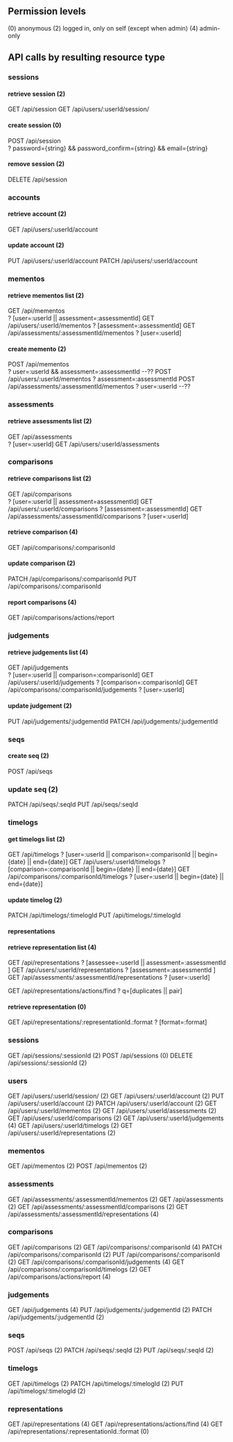 ## Permission levels

(0) anonymous
(2) logged in, only on self (except when admin)
(4) admin-only

## API calls by resulting resource type

### sessions

#### retrieve session (2)
GET 	/api/session
GET 	/api/users/:userId/session/

#### create session (0)
POST 	/api/session				
	? password={string} && password_confirm={string} && email={string}

#### remove session (2)
DELETE 	/api/session

### accounts

#### retrieve account (2)
GET 	/api/users/:userId/account

#### update account (2)
PUT 	/api/users/:userId/account
PATCH 	/api/users/:userId/account

### mementos

#### retrieve mementos list (2)
GET 	/api/mementos				
	? [user=:userId || assessment=:assessmentId]
GET 	/api/users/:userId/mementos
	? [assessment=:assessmentId]
GET 	/api/assessments/:assessmentId/mementos
	? [user=:userId]

#### create memento (2)
POST 	/api/mementos				
	? user=:userId && assessment=:assessmentId
--??
POST 	/api/users/:userId/mementos
	? assessment=:assessmentId
POST 	/api/assessments/:assessmentId/mementos
	? user=:userId
--??

### assessments

#### retrieve assessments list (2)
GET 	/api/assessments			
	? [user=:userId]
GET 	/api/users/:userId/assessments


### comparisons

#### retrieve comparisons list (2)
GET 	/api/comparisons			
	? [user=:userId || assessment=assessmentId]
GET 	/api/users/:userId/comparisons
	? [assessment=:assessmentId]
GET 	/api/assessments/:assessmentId/comparisons
	? [user=:userId]

#### retrieve comparison (4)
GET 	/api/comparisons/:comparisonId

#### update comparison (2)
PATCH 	/api/comparisons/:comparisonId
PUT 	/api/comparisons/:comparisonId

#### report comparisons (4)

GET 	/api/comparisons/actions/report

### judgements

#### retrieve judgements list (4)
GET 	/api/judgements				
	? [user=:userId || comparison=:comparisonId]
GET 	/api/users/:userId/judgements
	? [comparison=:comparisonId]
GET 	/api/comparisons/:comparisonId/judgements
	? [user=:userId]

#### update judgement (2)
PUT 	/api/judgements/:judgementId
PATCH 	/api/judgements/:judgementId

### seqs

#### create seq (2)

POST 	/api/seqs

### update seq (2)

PATCH 	/api/seqs/:seqId
PUT 	/api/seqs/:seqId

### timelogs

#### get timelogs list (2)

GET 	/api/timelogs
	? [user=:userId || comparison=:comparisonId || begin={date} || end={date}]
GET 	/api/users/:userId/timelogs
	? [comparison=:comparisonId || begin={date} || end={date}]
GET 	/api/comparisons/:comparisonId/timelogs
	? [user=:userId || begin={date} || end={date}]

#### update timelog (2)

PATCH 	/api/timelogs/:timelogId
PUT 	/api/timelogs/:timelogId

#### representations

#### retrieve representation list (4)

GET 	/api/representations
	? [assessee=:userId || assessment=:assessmentId ]
GET 	/api/users/:userId/representations
	? [assessment=:assessmentId ]
GET 	/api/assessments/:assessmentId/representations
	? [user=:userId]

GET 	/api/representations/actions/find
	? q=[duplicates || pair]

#### retrieve representation (0)

GET 	/api/representations/:representationId.:format
	? [format=:format]

### sessions

GET 	/api/sessions/:sessionId						(2)
POST 	/api/sessions									(0)
DELETE 	/api/sessions/:sessionId						(2)

### users

GET 	/api/users/:userId/session/						(2)
GET 	/api/users/:userId/account						(2)
PUT 	/api/users/:userId/account						(2)
PATCH 	/api/users/:userId/account						(2)
GET 	/api/users/:userId/mementos						(2)
GET 	/api/users/:userId/assessments					(2)
GET 	/api/users/:userId/comparisons					(2)
GET 	/api/users/:userId/judgements					(4)
GET 	/api/users/:userId/timelogs						(2)
GET 	/api/users/:userId/representations				(2)

### mementos

GET 	/api/mementos									(2)
POST 	/api/mementos									(2)

### assessments 

GET 	/api/assessments/:assessmentId/mementos			(2)
GET 	/api/assessments								(2)
GET 	/api/assessments/:assessmentId/comparisons		(2)
GET 	/api/assessments/:assessmentId/representations	(4)

### comparisons

GET 	/api/comparisons								(2)
GET 	/api/comparisons/:comparisonId					(4)
PATCH 	/api/comparisons/:comparisonId					(2)
PUT 	/api/comparisons/:comparisonId					(2)
GET 	/api/comparisons/:comparisonId/judgements		(4)
GET 	/api/comparisons/:comparisonId/timelogs			(2)
GET 	/api/comparisons/actions/report					(4)

### judgements

GET 	/api/judgements									(4)
PUT 	/api/judgements/:judgementId					(2)
PATCH 	/api/judgements/:judgementId					(2)

### seqs

POST 	/api/seqs										(2)
PATCH 	/api/seqs/:seqId								(2)
PUT 	/api/seqs/:seqId								(2)

### timelogs

GET 	/api/timelogs									(2)
PATCH 	/api/timelogs/:timelogId						(2)
PUT 	/api/timelogs/:timelogId						(2)

### representations

GET 	/api/representations							(4)
GET 	/api/representations/actions/find				(4)
GET 	/api/representations/:representationId.:format	(0)


